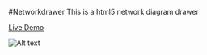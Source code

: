 #Networkdrawer
This is a html5 network diagram drawer

[Live Demo](http://networkdrawer.inagile.org/)

![Alt text](http://f.cl.ly/items/2F2y0B082O0A3s3o2M0t/Image%202014-03-03%20at%201.17.39%20am.png)
